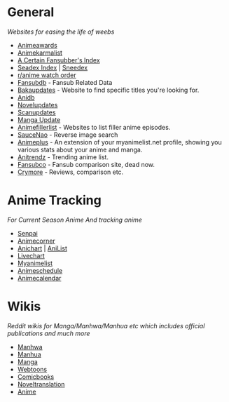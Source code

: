 # General
*Websites for easing the life of weebs*

* [Animeawards](https://animeawards.moe/)
* [Animekarmalist](https://animekarmalist.com/)
* [A Certain Fansubber's Index](https://index.fansubcar.tel/)
* [Seadex Index](http://releases.moe/) | [Sneedex](http://Sneedex.moe)
* [r/anime watch order](https://reddit.com/r/anime/w/watch_order)
* [Fansubdb](https://fansubdb.com/) - Fansub Related Data
* [Bakaupdates](https://www.mangaupdates.com/index.html) - Website to find specific titles you're looking for.
* [Anidb](https://anidb.net/)
* [Novelupdates](https://www.novelupdates.com/)
* [Scanupdates](https://www.scanupdates.com/)
* [Manga Update](https://www.manga-raw.club/listy/manga/)
* [Animefillerlist](https://animefillerlist.com) - Websites to list filler anime episodes.
* [SauceNao](https://saucenao.com/) - Reverse image search
* [Animeplus](https://anime.plus/) - An extension of your myanimelist.net profile, showing you various stats about your anime and manga.
* [Anitrendz](https://anitrendz.com/) - Trending anime list.
* [Fansubco](https://fansub.co/) - Fansub comparison site, dead now.
* [Crymore](https://www.crymore.net/) - Reviews, comparison etc.

# Anime Tracking
*For Current Season Anime And tracking anime*

* [Senpai](https://www.senpai.moe/)
* [Animecorner](https://Animecorner.me/)
* [Anichart](https://anichart.net/airing) | [AniList](https://anilist.co/)
* [Livechart](http://livechart.me/)
* [Myanimelist](https://myanimelist.net/)
* [Animeschedule](https://animeschedule.net/)
* [Animecalendar](http://animecalendar.eu/)

# Wikis
*Reddit wikis for Manga/Manhwa/Manhua etc which includes official publications and much more*

* [Manhwa](https://www.reddit.com/r/manhwa/about/)
* [Manhua](https://www.reddit.com/r/manhua/about/)
* [Manga](https://reddit.com/r/manga/w/index)
* [Webtoons](https://reddit.com/r/webtoons/w/index)
* [Comicbooks](https://www.reddit.com/r/comicbooks/about/)
* [Noveltranslation](https://reddit.com/r/noveltranslations/w/index)
* [Anime](https://www.reddit.com/r/anime/about/)



